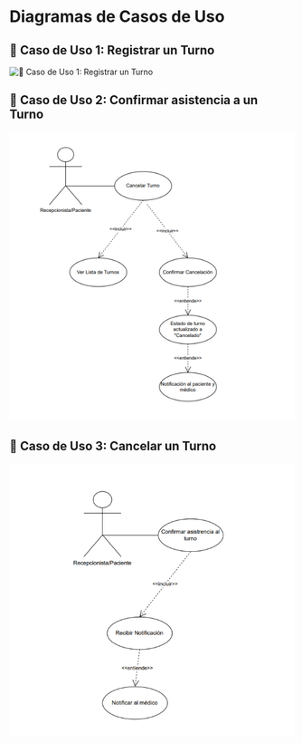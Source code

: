 # **Diagramas de Casos de Uso**

## 📌 Caso de Uso 1: Registrar un Turno<br>

![📌 Caso de Uso 1: Registrar un Turno](https://drive.google.com/file/d/1iBiGhezT27U4eC92VlsLQHlPOG8taIlQ/view?usp=drive_link)


## 📌 Caso de Uso 2: Confirmar asistencia a un Turno<br>

![-](https://github.com/abartomioli/SistemaGestionTurnos/blob/main/CasosdeUso/ConfirmarAsistenciaTurno.png?raw=true)

## 📌 Caso de Uso 3: Cancelar un Turno<br>

![-](https://github.com/abartomioli/SistemaGestionTurnos/blob/main/CasosdeUso/CancelarunTurno.png?raw=true)
